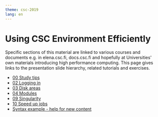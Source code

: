 ```yaml
---
theme: csc-2019
lang: en
---
```


# Using CSC Environment Efficiently

Specific sections of this material are linked to various
courses and documents e.g. in elena.csc.fi, docs.csc.fi and
hopefully at Universities' own materials introducing high
performance computing. This page gives links to the presentation
slide hierarchy, related tutorials and exercises.

* [00 Study tips](00_study_tips.html)
* [02 Logging in](02_logging_in.html)
* [03 Disk areas](03_disk_areas.html)
* [04 Modules](02_modules.html)
* [09 Singularity](09_singularity.html)
* [10 Speed up jobs](10_speed_up_jobs.html)
* [Syntax example - help for new content](example.html)

